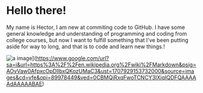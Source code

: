 # Hello there!

My name is Hector, I am new at commiting code to GitHub. I have some general knowledge and understanding of programming and coding from college courses, but now I want to fulfill something that I've been putting aside for way to long, and that is to code and learn new things.!

![a image]([)](https://www.google.com/url?sa=i&url=https%3A%2F%2Fen.wikipedia.org%2Fwiki%2FMarkdown&psig=AOvVaw0AfpxcOpDllbxQKozUMaC3&ust=1707929153732000&source=images&cd=vfe&opi=89978449&ved=0CBMQjRxqFwoTCNCY3IXiqIQDFQAAAAAdAAAAABAE)
